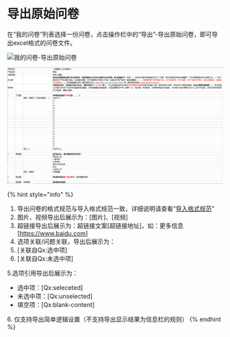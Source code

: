 # 导出原始问卷

在“我的问卷”列表选择一份问卷，点击操作栏中的“导出”-导出原始问卷，即可导出excel格式的问卷文件。

![我的问卷-导出原始问卷](../../.gitbook/assets/Snipaste\_2023-10-09\_10-20-48.png)

![导出的原始问卷](<../../.gitbook/assets/image (393).png>)

{% hint style="info" %}
1. 导出问卷的格式规范与导入格式规范一致，详细说明请查看“[导入格式规范](../wen-juan-bian-ji/fu-gai-dao-ru.md#step-1-zai-excel-bian-ji-wen-juan-nei-rong)”
2. 图片、视频导出后展示为：\[图片]、\[视频]
3. 超链接导出后展示为：超链接文案\[超链接地址]，如：更多信息\[https://www.baidu.com]
4. 选项关联/问题关联，导出后展示为：
5. \[关联自Qx:选中项]&#x20;
6. \[关联自Qx:未选中项]

&#x20;    5.选项引用导出后展示为：

* 选中项：\[Qx:seleceted]&#x20;
* 未选中项：\[Qx:unselected]&#x20;
* 填空项：\[Qx:blank-content]

&#x20;    6\. 仅支持导出简单逻辑设置（不支持导出显示结果为信息栏的规则）
{% endhint %}
